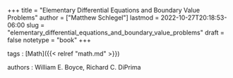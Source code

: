 +++
title = "Elementary Differential Equations and Boundary Value Problems"
author = ["Matthew Schlegel"]
lastmod = 2022-10-27T20:18:53-06:00
slug = "elementary_differential_equations_and_boundary_value_problems"
draft = false
notetype = "book"
+++

tags
: [Math]({{< relref "math.md" >}})

authors
: William E. Boyce, Richard C. DiPrima

